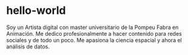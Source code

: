 # hello-world
Soy un Artista digital con master universitario de la Pompeu Fabra en Animación.
Me dedico profesionalmente a hacer contenido para redes sociales y de todo un poco.
Me apasiona la ciencia espacial y ahora el análisis de datos.
